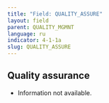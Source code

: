 ```yaml
---
title: "Field: QUALITY_ASSURE"
layout: field
parent: QUALITY_MGMNT
language: ru
indicator: 4-1-1a
slug: QUALITY_ASSURE
---
```

## Quality assurance

* Information not available.
